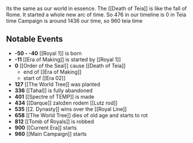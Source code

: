  Its the same as our world in essence. The [[Death of Teia]] is like the fall of Rome. It started a whole new arc of time.
So 476 in our timeline is 0 in Teia time
Campaign is around 1436 our time, so 960 teia time
## Notable Events

- **-50 - -40** [[Royal 1]] is born
- **-11** [[Era of Making]] is started by [[Royal 1]]
- **0**  [[Order of the Seal]] cause [[Death of Teia]]
  - end of [[Era of Making]]
  - start of [[Era 02]]
- **127** [[The World Tree]] was planted
- **336** [[Tahal]] is fully abandoned 
- **401** [[Spectre of TEMP]] is made
- **434** [[Darque]] založen rodem [[Lutz rod]]
- **535** [[2. Dynasty]] wins over the [[Royal Line]]
- **658** [[The World Tree]] dies of old age and starts to rot
- **812** [[Tomb of Royals]] is robbed
- **900** [[Current Era]] starts
- **960** [[Main Campaign]] starts